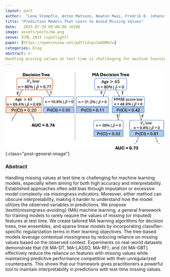 ```yaml
---
layout: post
author:  "Lena Stempfle, Anton Matsson, Newton Mwai, Fredrik D. Johansson"
title: "Prediction Models That Learn to Avoid Missing Values"
date:   2025-07-29 09:00:00 +0100
image: assets/posts/ma.png
venue: ICML 2025 (spotlight) 
paper: [https://openreview.net/pdf?id=ps3aO9MHJv]
categories: blog
abstract: >-
Handling missing values at test time is challenging for machine learning models, especially when aiming for both high accuracy and interpretability. Established approaches often add bias through imputation or excessive model complexity via missingness indicators. Moreover, either method can obscure interpretability, making it harder to understand how the model utilizes the observed variables in predictions. We propose \textit{missingness-avoiding} (MA) machine learning, a general framework for training models to rarely require the values of missing (or imputed) features at test time. We create tailored MA learning algorithms for decision trees, tree ensembles, and sparse linear models by incorporating classifier-specific regularization terms in their learning objectives. The tree-based models leverage contextual missingness by reducing reliance on missing values based on the observed context. Experiments on real-world datasets demonstrate that {\tt MA-DT, MA-LASSO, MA-RF}, and {\tt MA-GBT} effectively reduce the reliance on features with missing values while maintaining predictive performance competitive with their unregularized counterparts. This shows that our framework gives practitioners a powerful tool to maintain interpretability in predictions with test-time missing values.
---
```


![Overview of the MA approach.](/assets/posts/ma.png){:class="post-general-image"}

### Abstract
Handling missing values at test time is challenging for machine learning models, especially when aiming for both high accuracy and interpretability. Established approaches often add bias through imputation or excessive model complexity via missingness indicators. Moreover, either method can obscure interpretability, making it harder to understand how the model utilizes the observed variables in predictions. We propose \textit{missingness-avoiding} (MA) machine learning, a general framework for training models to rarely require the values of missing (or imputed) features at test time. We create tailored MA learning algorithms for decision trees, tree ensembles, and sparse linear models by incorporating classifier-specific regularization terms in their learning objectives. The tree-based models leverage contextual missingness by reducing reliance on missing values based on the observed context. Experiments on real-world datasets demonstrate that {\tt MA-DT, MA-LASSO, MA-RF}, and {\tt MA-GBT} effectively reduce the reliance on features with missing values while maintaining predictive performance competitive with their unregularized counterparts. This shows that our framework gives practitioners a powerful tool to maintain interpretability in predictions with test-time missing values.
